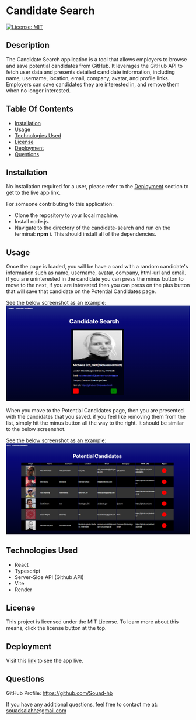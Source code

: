 # Candidate Search

[![License: MIT](https://img.shields.io/badge/License-MIT-yellow.svg)](https://opensource.org/licenses/MIT)

## Description

The Candidate Search application is a tool that allows employers to browse and save potential candidates from GitHub. It leverages the GitHub API to fetch user data and presents detailed candidate information, including name, username, location, email, company, avatar, and profile links. Employers can save candidates they are interested in, and remove them when no longer interested.

## Table Of Contents

- [Installation](#installation)
- [Usage](#usage)
- [Technologies Used](#technologies-used)
- [License](#license)
- [Deployment](#deployment)
- [Questions](#questions)

## Installation

No installation required for a user, please refer to the [Deployment](#deployment) section to get to the live app link.

For someone contributing to this application:

- Clone the repository to your local machine.
- Install node.js.
- Navigate to the directory of the candidate-search and run on the terminal: **npm i**. This should install all of the dependencies.

## Usage

Once the page is loaded, you will be have a card with a random candidate's information such as name, username, avatar, company, html-url and email. if you are uninterested in the candidate you can press the minus button to move to the next, if you are interested then you can press on the plus button that will save that candidate on the Potential Candidates page.

See the below screenshot as an example:
![alt text](src/assets/candidateSearch.png)

When you move to the Potential Candidates page, then you are presented with the candidates that you saved. if you feel like removing them from the list, simply hit the minus button all the way to the right.
It should be similar to the below screenshot.

See the below screenshot as an example:
![alt text](src/assets/potentialcandidates.png)

## Technologies Used

- React
- Typescript
- Server-Side API (Github API)
- Vite
- Render

## License

This project is licensed under the MIT License. To learn more about this means, click the license button at the top.

## Deployment

Visit this [link](https://candidate-search-s6ch.onrender.com) to see the app live.

## Questions

GitHub Profile: https://github.com/Souad-hb

If you have any additional questions, feel free to contact me at: souadsalahh@gmail.com
